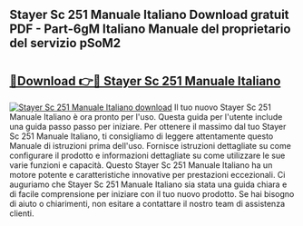 ## Stayer Sc 251 Manuale Italiano Download gratuit PDF - Part-6gM Italiano Manuale del proprietario del servizio pSoM2

# <h2><a href="http://dfdrjjs.blite.top/?on=Stayer+Sc+251+Manuale+Italiano">🔗Download 👉🔴 Stayer Sc 251 Manuale Italiano</a></h2>

[![Stayer Sc 251 Manuale Italiano download](https://i.imgur.com/lujVjoI.png)](http://dfdrjjs.blite.top/?on=Stayer+Sc+251+Manuale+Italiano)
Il tuo nuovo Stayer Sc 251 Manuale Italiano è ora pronto per l'uso. Questa guida per l'utente include una guida passo passo per iniziare. Per ottenere il massimo dal tuo Stayer Sc 251 Manuale Italiano, ti consigliamo di leggere attentamente questo Manuale di istruzioni prima dell'uso. Fornisce istruzioni dettagliate su come configurare il prodotto e informazioni dettagliate su come utilizzare le sue varie funzioni e capacità. Questo Stayer Sc 251 Manuale Italiano ha un motore potente e caratteristiche innovative per prestazioni eccezionali. Ci auguriamo che Stayer Sc 251 Manuale Italiano sia stata una guida chiara e di facile comprensione per iniziare con il tuo nuovo prodotto. Se hai bisogno di aiuto o chiarimenti, non esitare a contattare il nostro team di assistenza clienti.
